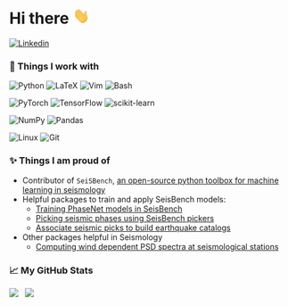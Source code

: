 # Hi there <img src="https://raw.githubusercontent.com/ABSphreak/ABSphreak/master/gifs/Hi.gif" width="30px"></h2>

[![Linkedin](https://img.shields.io/badge/linkedin-%230077B5.svg?style=for-the-badge&logo=xing&logoColor=white)](www.linkedin.com/in/janis-heuel-722b6b371)

### :construction: Things I work with

![Python](https://img.shields.io/badge/python-3670A0?style=for-the-badge&logo=python&logoColor=ffdd54)
![LaTeX](https://img.shields.io/badge/latex-%23008080.svg?style=for-the-badge&logo=latex&logoColor=white)
![Vim](https://img.shields.io/badge/VIM-%2311AB00.svg?style=for-the-badge&logo=vim&logoColor=white)
![Bash](https://img.shields.io/badge/bash-%23013243.svg?style=for-the-badge&logo=bash&logoColor=white)

![PyTorch](https://img.shields.io/badge/PyTorch-%23EE4C2C.svg?style=for-the-badge&logo=PyTorch&logoColor=white)
![TensorFlow](https://img.shields.io/badge/TensorFlow-%23EE4C2C.svg?style=for-the-badge&logo=TensorFlow&logoColor=white)
![scikit-learn](https://img.shields.io/badge/scikit--learn-%23F7931E.svg?style=for-the-badge&logo=scikit-learn&logoColor=white)

![NumPy](https://img.shields.io/badge/numpy-%23013243.svg?style=for-the-badge&logo=numpy&logoColor=white)
![Pandas](https://img.shields.io/badge/pandas-%23013243.svg?style=for-the-badge&logo=pandas&logoColor=white)

![Linux](https://img.shields.io/badge/Linux-EE0000?style=for-the-badge&logo=linux&logoColor=white)
![Git](https://img.shields.io/badge/git-%23F05033.svg?style=for-the-badge&logo=git&logoColor=white)

### :sparkles: Things I am proud of

- Contributor of `SeiSBench`, [an open-source python toolbox for machine learning in seismology](https://github.com/seisbench/seisbench)
- Helpful packages to train and apply SeisBench models:
  - [Training PhaseNet models in SeisBench](https://github.com/JanisHe/train_phasenet)
  - [Picking seismic phases using SeisBench pickers](https://github.com/JanisHe/seisbench_picking)
  - [Associate seismic picks to build earthquake catalogs](https://github.com/JanisHe/association)
- Other packages helpful in Seismology
  - [Computing wind dependent PSD spectra at seismological stations](https://github.com/JanisHe/WindPSD)


### :chart_with_upwards_trend: My GitHub Stats 

<picture>
<source 
  srcset="https://github-readme-stats.vercel.app/api?username=JanisHe&show_icons=true&theme=gruvbox&count_private=true"
  media="(prefers-color-scheme: dark)"
/>
<source
  srcset="https://github-readme-stats.vercel.app/api?username=JanisHe&show_icons=true&count_private=true"
  media="(prefers-color-scheme: light), (prefers-color-scheme: no-preference)"
/>
<img src="https://github-readme-stats.vercel.app/api?username=JanisHe&show_icons=true&count_private=true" />
</picture>
&nbsp
<picture>
  <source
  srcset="https://github-readme-stats.vercel.app/api/top-langs/?username=JanisHe&layout=compact&theme=gruvbox&hide=jupyter%20notebook"
  media="(prefers-color-scheme: dark)"
/>
  <source
  srcset="https://github-readme-stats.vercel.app/api/top-langs/?username=JanisHe&layout=compact&hide=jupyter%20notebook"
  media="(prefers-color-scheme: light), (prefers-color-scheme: no-preference)"
/>
<img src="https://github-readme-stats.vercel.app/api/top-langs/?username=JanisHe&layout=compact&hide=jupyter%20notebook" />
</picture>
